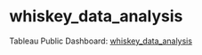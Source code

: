# whiskey_data_analysis

Tableau Public Dashboard: [whiskey_data_analysis](https://public.tableau.com/profile/connor.wolfe#!/vizhome/whiskey_data_analysis/StoryBoard?publish=yes)
